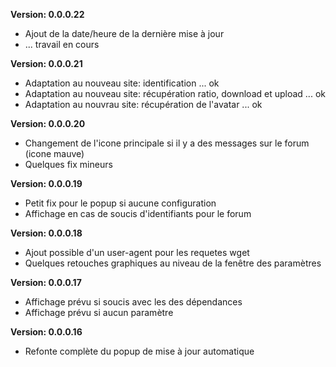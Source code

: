 **Version: 0.0.0.22**
- Ajout de la date/heure de la dernière mise à jour
- ... travail en cours

**Version: 0.0.0.21**
- Adaptation au nouveau site: identification ... ok
- Adaptation au nouveau site: récupération ratio, download et upload ... ok
- Adaptation au nouvrau site: récupération de l'avatar ... ok

**Version: 0.0.0.20**
- Changement de l'icone principale si il y a des messages sur le forum (icone mauve)
- Quelques fix mineurs

**Version: 0.0.0.19**
- Petit fix pour le popup si aucune configuration
- Affichage en cas de soucis d'identifiants pour le forum 

**Version: 0.0.0.18**
- Ajout possible d'un user-agent pour les requetes wget
- Quelques retouches graphiques au niveau de la fenêtre des paramètres 

**Version: 0.0.0.17**
- Affichage prévu si soucis avec les des dépendances
- Affichage prévu si aucun paramètre

**Version: 0.0.0.16**
- Refonte complète du popup de mise à jour automatique
